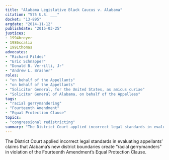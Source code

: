 ```yaml
---
title: "Alabama Legislative Black Caucus v. Alabama"
citation: "575 U.S. ___"
docket: "13-895"
argdate: "2014-11-12"
publishdate: "2015-03-25"
justices:
- 1994breyer
- 1986scalia
- 1991thomas
advocates:
- "Richard Pildes"
- "Eric Schnapper"
- "Donald B. Verrilli, Jr"
- "Andrew L. Brasher"
roles:
- "on behalf of the Appellants"
- "on behalf of the Appellants"
- "Solicitor General, for the United States, as amicus curiae"
- "Solicitor General of Alabama, on behalf of the Appellees"
tags:
- "racial gerrymandering"
- "Fourteenth Amendment"
- "Equal Protection Clause"
topics:
- "congressional redistricting"
summary: "The District Court applied incorrect legal standards in evaluating appellants’ claims that Alabama’s new district boundaries create “racial gerrymanders” in violation of the Fourteenth Amendment’s Equal Protection Clause."
---
```

The District Court applied incorrect legal standards in evaluating appellants’ claims that Alabama’s new district boundaries create “racial gerrymanders” in violation of the Fourteenth Amendment’s Equal Protection Clause.

